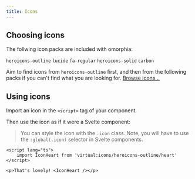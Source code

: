 ```yaml
---
title: Icons
---
```


## Choosing icons

The follwing icon packs are included with omorphia:

`heroicons-outline` `lucide` `fa-regular` `heroicons-solid` `carbon`

Aim to find icons from `heroicons-outline` first, and then from the following packs if you can't find what you are looking for. [Browse icons...](https://icones.js.org/collection/heroicons-outline)

## Using icons

Import an icon in the `<script>` tag of your component.

Then use the icon as if it were a Svelte component:

> You can style the icon with the `.icon` class. Note, you will have to use the `:global(.icon)` selector in Svelte components.

```svelte example
<script lang="ts">
	import IconHeart from 'virtual:icons/heroicons-outline/heart'
</script>

<p>That's lovely! <IconHeart /></p>
```
